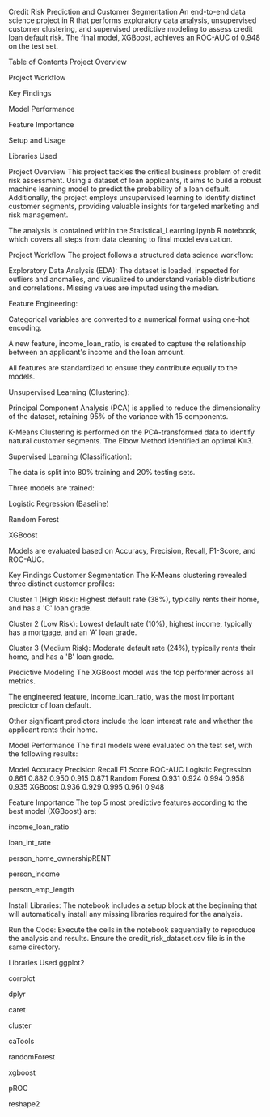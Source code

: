 Credit Risk Prediction and Customer Segmentation
An end-to-end data science project in R that performs exploratory data analysis, unsupervised customer clustering, and supervised predictive modeling to assess credit loan default risk. The final model, XGBoost, achieves an ROC-AUC of 0.948 on the test set.

Table of Contents
Project Overview

Project Workflow

Key Findings

Model Performance

Feature Importance

Setup and Usage

Libraries Used

Project Overview
This project tackles the critical business problem of credit risk assessment. Using a dataset of loan applicants, it aims to build a robust machine learning model to predict the probability of a loan default. Additionally, the project employs unsupervised learning to identify distinct customer segments, providing valuable insights for targeted marketing and risk management.

The analysis is contained within the Statistical_Learning.ipynb R notebook, which covers all steps from data cleaning to final model evaluation.

Project Workflow
The project follows a structured data science workflow:

Exploratory Data Analysis (EDA): The dataset is loaded, inspected for outliers and anomalies, and visualized to understand variable distributions and correlations. Missing values are imputed using the median.

Feature Engineering:

Categorical variables are converted to a numerical format using one-hot encoding.

A new feature, income_loan_ratio, is created to capture the relationship between an applicant's income and the loan amount.

All features are standardized to ensure they contribute equally to the models.

Unsupervised Learning (Clustering):

Principal Component Analysis (PCA) is applied to reduce the dimensionality of the dataset, retaining 95% of the variance with 15 components.

K-Means Clustering is performed on the PCA-transformed data to identify natural customer segments. The Elbow Method identified an optimal K=3.

Supervised Learning (Classification):

The data is split into 80% training and 20% testing sets.

Three models are trained:

Logistic Regression (Baseline)

Random Forest

XGBoost

Models are evaluated based on Accuracy, Precision, Recall, F1-Score, and ROC-AUC.

Key Findings
Customer Segmentation
The K-Means clustering revealed three distinct customer profiles:

Cluster 1 (High Risk): Highest default rate (38%), typically rents their home, and has a 'C' loan grade.

Cluster 2 (Low Risk): Lowest default rate (10%), highest income, typically has a mortgage, and an 'A' loan grade.

Cluster 3 (Medium Risk): Moderate default rate (24%), typically rents their home, and has a 'B' loan grade.

Predictive Modeling
The XGBoost model was the top performer across all metrics.

The engineered feature, income_loan_ratio, was the most important predictor of loan default.

Other significant predictors include the loan interest rate and whether the applicant rents their home.

Model Performance
The final models were evaluated on the test set, with the following results:

Model	                    Accuracy	         Precision        	Recall	      F1 Score	     ROC-AUC
Logistic Regression      	0.861	              0.882	            0.950	        0.915          0.871
Random Forest	            0.931	              0.924	            0.994	        0.958	         0.935
XGBoost	                  0.936	              0.929	            0.995	        0.961	         0.948

Feature Importance
The top 5 most predictive features according to the best model (XGBoost) are:

income_loan_ratio

loan_int_rate

person_home_ownershipRENT

person_income

person_emp_length


Install Libraries:
The notebook includes a setup block at the beginning that will automatically install any missing libraries required for the analysis.

Run the Code:
Execute the cells in the notebook sequentially to reproduce the analysis and results. Ensure the credit_risk_dataset.csv file is in the same directory.

Libraries Used
ggplot2

corrplot

dplyr

caret

cluster

caTools

randomForest

xgboost

pROC

reshape2
